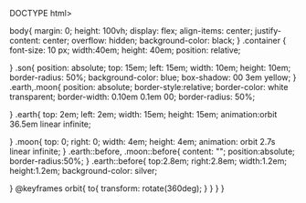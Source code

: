 DOCTYPE html>
<html lang="en">
  <head>
    <meta charset="UTF-8">
    <meta name="viewport" content="
    width=device-width,initial-scale=1.0">
    <meta http-equiv="X-UA-compatible"
    content="ie=edge">
    <title>solar system</title>
    <link rel="stylesheet" href="styles.css" />
  </head>
  <body><div class="container">
  <div class="son"></div>
  <div class="earth">
  <div class="moon"></div></div></div>
   
  </body>
</html> 
body{
  margin: 0;
  height: 100vh;
  display: flex;
  align-items: center;
  justify-content: center;
  overflow: hidden;
  background-color: black;
}
.container
{
  font-size: 10 px;
  width:40em;
  height: 40em;
  position: relative;
  
}
.son{
  position: absolute;
  top: 15em;
  left: 15em;
  width: 10em;
  height: 10em;
  border-radius: 50%;
  background-color: blue;
  box-shadow: 00 3em yellow;
}
.earth,.moon{
  position: absolute;
  border-style:relative;
  border-color: white transparent;
  border-width: 0.10em 0.1em 00;
  border-radius: 50%;
  
}
.earth{
  top: 2em;
  left: 2em;
  width: 15em;
  height: 15em;
  animation:orbit 36.5em linear infinite;
  
  
}
.moon{
  top: 0;
  right: 0;
  width: 4em;
  height: 4em;
  animation: orbit 2.7s linear infinite;
}
  .earth::before,
  .moon::before{
    content: "";
    position:absolute;
    border-radius:50%;
}
.earth::before{
  top:2.8em;
  right:2.8em;
  width:1.2em;
  height:1.2em;
  background-color: silver;
  
}
@keyframes orbit{
  to{
    transform: rotate(360deg);
  }
}
}
}


<!---
Chandantechnology/Chandantechnology is a ✨ special ✨ repository because its `README.md` (this file) appears on your GitHub profile.
You can click the Preview link to take a look at your changes.
--->
